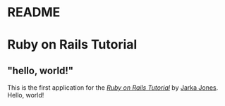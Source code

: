 # README

# Ruby on Rails Tutorial

## "hello, world!"

This is the first application for the
[*Ruby on Rails Tutorial*](http://www.railstutorial.org/)
by [Jarka Jones](http://web.jarkajones.cz/). Hello, world!
